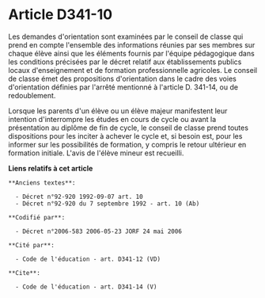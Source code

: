 # Article D341-10

Les demandes d'orientation sont examinées par le conseil de classe qui prend en compte l'ensemble des informations réunies
par ses membres sur chaque élève ainsi que les éléments fournis par l'équipe pédagogique dans les conditions précisées par le
décret relatif aux établissements publics locaux d'enseignement et de formation professionnelle agricoles. Le conseil de
classe émet des propositions d'orientation dans le cadre des voies d'orientation définies par l'arrêté mentionné à l'article
D. 341-14, ou de redoublement.

Lorsque les parents d'un élève ou un élève majeur manifestent leur intention d'interrompre les études en cours de cycle ou
avant la présentation au diplôme de fin de cycle, le conseil de classe prend toutes dispositions pour les inciter à achever
le cycle et, si besoin est, pour les informer sur les possibilités de formation, y compris le retour ultérieur en formation
initiale. L'avis de l'élève mineur est recueilli.

**Liens relatifs à cet article**

	**Anciens textes**:

	  - Décret n°92-920 1992-09-07 art. 10
	  - Décret n°92-920 du 7 septembre 1992 - art. 10 (Ab)

	**Codifié par**:

	  - Décret n°2006-583 2006-05-23 JORF 24 mai 2006

	**Cité par**:

	  - Code de l'éducation - art. D341-12 (VD)

	**Cite**:

	  - Code de l'éducation - art. D341-14 (V)

